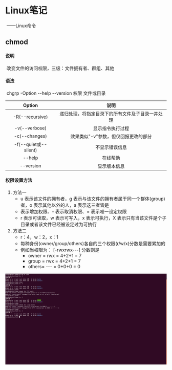 # Linux笔记

​				——Linux命令

## chmod

#### 说明

​		改变文件的访问权限，三级：文件拥有者、群组、其他

#### 语法

​		chgrp -Option --help --version 权限 文件或目录

|        Option         |                       说明                       |
| :-------------------: | :----------------------------------------------: |
|    -R(--recursive)    | 递归处理，将指定目录下的所有文件及子目录一并处理 |
|     -v(--verbose)     |                 显示指令执行过程                 |
|     -c(--changes)     |       效果类似"-v"参数，但仅回报更改的部分       |
| -f(--quiet或--silent) |                  不显示错误信息                  |
|        --help         |                     在线帮助                     |
|       --version       |                   显示版本信息                   |

#### 权限设置方法

1. 方法一
   - u 表示该文件的拥有者，g 表示与该文件的拥有者属于同一个群体(group)者，o 表示其他以外的人，a 表示这三者皆是
   - 表示增加权限、- 表示取消权限、= 表示唯一设定权限
   - r 表示可读取，w 表示可写入，x 表示可执行，X 表示只有当该文件是个子目录或者该文件已经被设定过为可执行
2. 方法二
   - r：4，w：2，x：1
   - 每种身份(owner/group/others)各自的三个权限(r/w/x)分数是需要累加的
   - 例如当权限为： [-rwxrwx---] 分数则是
     - owner = rwx = 4+2+1 = 7
     - group = rwx = 4+2+1 = 7
     - others= --- = 0+0+0 = 0

![chgrp](image/chmod.png)